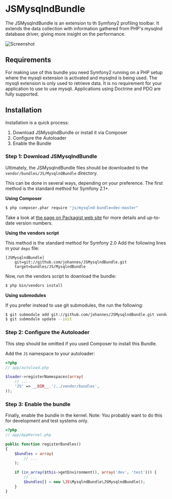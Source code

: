 JSMysqlndBundle
===============

The JSMysqlndBundle is an extension to th Symfony2 profiling toolbar. It
extends the data collection with information gathered from PHP's mysqlnd
database driver, giving more insight on the performance.

![Screenshot](https://f.cloud.github.com/assets/44364/296136/37bad942-94dd-11e2-9eb6-bfc538b071f9.png)

Requirements
-----------

For making use of this bundle you need Symfony2 running on a PHP setup
where the mysqli extension is activated and mysqlnd is being used. The mysqli
extension is only used to retrieve data. It is no requirement for your
application to use to use mysqli. Applications using  Doctrine and PDO are
fully supported.

Installation
------------

Installation is a quick process:

1. Download JSMysqlndBundle or install it via Composer
2. Configure the Autoloader
3. Enable the Bundle

### Step 1: Download JSMysqlndBundle

Ultimately, the JSMysqlndBundle files should be downloaded to the
`vendor/bundles/JS/MysqlndBundle` directory.

This can be done in several ways, depending on your preference. The first
method is the standard method for Symfony 2.1+.

**Using Composer**

``` bash
$ php composer.phar require "js/mysqlnd-bundle=dev-master"
```

Take a look at [the page on Packagist web site](https://packagist.org/packages/js/mysqlnd-bundle) for more details and up-to-date version numbers.

**Using the vendors script**

This method is the standard method for Symfony 2.0
Add the following lines in your `deps` file:

```
[JSMysqlndBundle]
    git=git://github.com/johannes/JSMysqlndBundle.git
    target=bundles/JS/MysqlndBundle
```

Now, run the vendors script to download the bundle:

``` bash
$ php bin/vendors install
```

**Using submodules**

If you prefer instead to use git submodules, the run the following:

``` bash
$ git submodule add git://github.com/johannes/JSMysqlndBundle.git vendor/bundles/JS/MysqlndBundle
$ git submodule update --init
```

### Step 2: Configure the Autoloader

This step should be omitted if you used Composer to install this Bundle.

Add the `JS` namespace to your autoloader:

``` php
<?php
// app/autoload.php

$loader->registerNamespaces(array(
    // ...
    'JS' => __DIR__.'/../vendor/bundles',
));
```

### Step 3: Enable the bundle

Finally, enable the bundle in the kernel. Note: You probably want to do this
for development and test systems only.

``` php
<?php
// app/AppKernel.php

public function registerBundles()
{
    $bundles = array(
        // ...
    );

    if (in_array($this->getEnvironment(), array('dev', 'test'))) {
        // ...
        $bundles[] = new \JS\MysqlndBundle\JSMysqlndBundle();
    }
}
```
